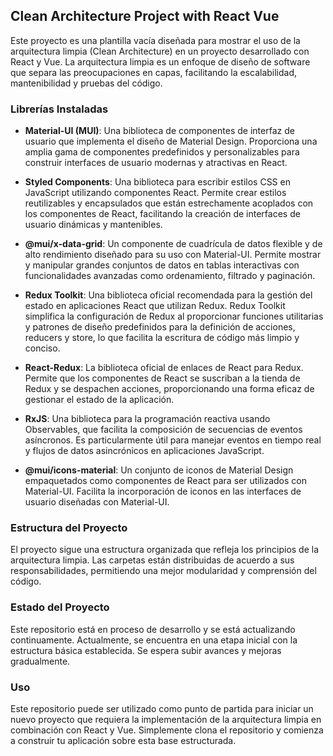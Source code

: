 ## Clean Architecture Project with React Vue

Este proyecto es una plantilla vacía diseñada para mostrar el uso de la arquitectura limpia (Clean Architecture) en un proyecto desarrollado con React y Vue. La arquitectura limpia es un enfoque de diseño de software que separa las preocupaciones en capas, facilitando la escalabilidad, mantenibilidad y pruebas del código.

### Librerías Instaladas

- **Material-UI (MUI)**: Una biblioteca de componentes de interfaz de usuario que implementa el diseño de Material Design. Proporciona una amplia gama de componentes predefinidos y personalizables para construir interfaces de usuario modernas y atractivas en React.
  
- **Styled Components**: Una biblioteca para escribir estilos CSS en JavaScript utilizando componentes React. Permite crear estilos reutilizables y encapsulados que están estrechamente acoplados con los componentes de React, facilitando la creación de interfaces de usuario dinámicas y mantenibles.

- **@mui/x-data-grid**: Un componente de cuadrícula de datos flexible y de alto rendimiento diseñado para su uso con Material-UI. Permite mostrar y manipular grandes conjuntos de datos en tablas interactivas con funcionalidades avanzadas como ordenamiento, filtrado y paginación.

- **Redux Toolkit**: Una biblioteca oficial recomendada para la gestión del estado en aplicaciones React que utilizan Redux. Redux Toolkit simplifica la configuración de Redux al proporcionar funciones utilitarias y patrones de diseño predefinidos para la definición de acciones, reducers y store, lo que facilita la escritura de código más limpio y conciso.

- **React-Redux**: La biblioteca oficial de enlaces de React para Redux. Permite que los componentes de React se suscriban a la tienda de Redux y se despachen acciones, proporcionando una forma eficaz de gestionar el estado de la aplicación.

- **RxJS**: Una biblioteca para la programación reactiva usando Observables, que facilita la composición de secuencias de eventos asíncronos. Es particularmente útil para manejar eventos en tiempo real y flujos de datos asincrónicos en aplicaciones JavaScript.

- **@mui/icons-material**: Un conjunto de iconos de Material Design empaquetados como componentes de React para ser utilizados con Material-UI. Facilita la incorporación de iconos en las interfaces de usuario diseñadas con Material-UI.

### Estructura del Proyecto

El proyecto sigue una estructura organizada que refleja los principios de la arquitectura limpia. Las carpetas están distribuidas de acuerdo a sus responsabilidades, permitiendo una mejor modularidad y comprensión del código.

### Estado del Proyecto

Este repositorio está en proceso de desarrollo y se está actualizando continuamente. Actualmente, se encuentra en una etapa inicial con la estructura básica establecida. Se espera subir avances y mejoras gradualmente.

### Uso

Este repositorio puede ser utilizado como punto de partida para iniciar un nuevo proyecto que requiera la implementación de la arquitectura limpia en combinación con React y Vue. Simplemente clona el repositorio y comienza a construir tu aplicación sobre esta base estructurada.

